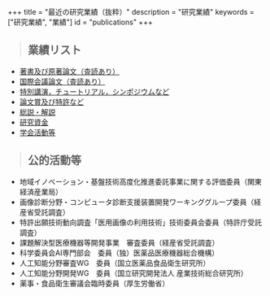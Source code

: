 +++
title = "最近の研究業績（抜粋）"
description = "研究業績"
keywords = ["研究業績", "業績"]
id = "publications"
+++

> ## 業績リスト

- <a href="/source/pdf/著書及び原著論文（査読あり）.pdf" target="_ blank" rel="noopener noreferrer">著書及び原著論文（査読あり）</a>
- <a href="/source/pdf/国際会議論文（査読あり）.pdf" target="_ blank" rel="noopener noreferrer">国際会議論文（査読あり）</a>
- <a href="/source/pdf/特別講演，チュートリアル，シンポジウムなど.pdf" target="_ blank" rel="noopener noreferrer">特別講演，チュートリアル，シンポジウムなど</a>
- <a href="/source/pdf/論文賞及び特許など.pdf" target="_ blank" rel="noopener noreferrer">論文賞及び特許など</a>
- <a href="/source/pdf/総説・解説.pdf" target="_ blank" rel="noopener noreferrer">総説・解説</a>
- <a href="/source/pdf/Scientific research funds.pdf" target="_ blank" rel="noopener noreferrer">研究資金</a>
- <a href="/source/pdf/Academic society activities_etc.pdf" target="_ blank" rel="noopener noreferrer">学会活動等</a>


> ## 公的活動等

- 地域イノベーション・基盤技術高度化推進委託事業に関する評価委員（関東経済産業局）
- 画像診断分野・コンピュータ診断支援装置開発ワーキンググループ委員（経産省受託調査）
- 特許出願技術動向調査「医用画像の利用技術」技術委員会委員（特許庁受託調査）
- 課題解決型医療機器等開発事業　審査委員（経産省受託調査）
- 科学委員会AI専門部会　委員（独）医薬品医療機器総合機構）
- 人工知能分野審査WG　委員（国立医薬品食品衛生研究所）
- 人工知能分野開発WG　委員（国立研究開発法人 産業技術総合研究所）
- 薬事・食品衛生審議会臨時委員（厚生労働省）
